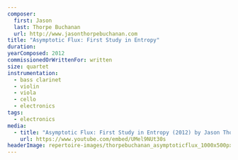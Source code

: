 ```yaml
---
composer:
  first: Jason
  last: Thorpe Buchanan
  url: http://www.jasonthorpebuchanan.com
title: "Asymptotic Flux: First Study in Entropy"
duration:
yearComposed: 2012
commissionedOrWrittenFor: written
size: quartet
instrumentation:
  - bass clarinet
  - violin
  - viola
  - cello
  - electronics
tags:
  - electronics
media:
  - title: "Asymptotic Flux: First Study in Entropy (2012) by Jason Thorpe Buchanan"
    url: https://www.youtube.com/embed/UMel9NUt30s
headerImage: repertoire-images/thorpebuchanan_asymptoticflux_1000x500px.jpg
---
```

